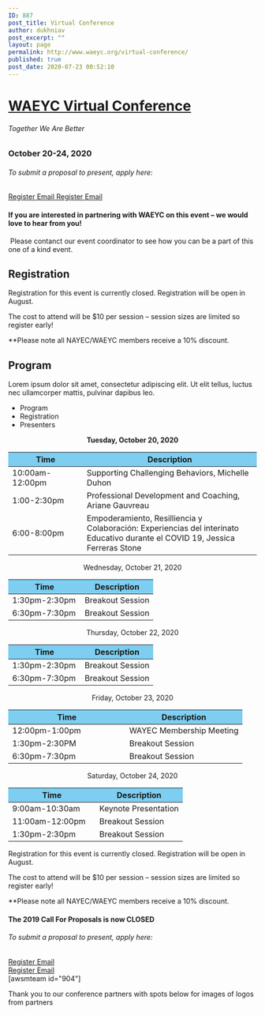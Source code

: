 ```yaml
---
ID: 887
post_title: Virtual Conference
author: dukhniav
post_excerpt: ""
layout: page
permalink: http://www.waeyc.org/virtual-conference/
published: true
post_date: 2020-07-23 00:52:10
---
```

<h1><a href="">WAEYC Virtual Conference</a></h1>		
			<h6>Together We Are Better</h6>		
			<h3>October 20-24, 2020</h3>		
			<h6>To submit a proposal to present, apply here:</h6>		
		<a href="https://www.eventbrite.com/e/2020-waeyc-call-for-proposals-tickets-108884454334" data-text="Register">
				Register
		</a>
		<a href="emailto:amandacardwell@frontier.com" data-text="Go!">
				Email
		</a>
		<a href="https://www.eventbrite.com/e/2020-waeyc-call-for-proposals-tickets-108884454334" data-text="Register">
				Register
		</a>
		<a href="emailto:amandacardwell@frontier.com" data-text="Go!">
				Email
		</a>
				<h4>If you are interested in partnering with WAEYC on this event – we would love to hear from you!</h4>
																						<p><p> Please contanct our event coordinator to see how you can be a part of this one of a kind event.</p></p>
			<h2>Registration</h2>		
		<p style="font-weight: 400;">Registration for this event is currently closed. Registration will be open in August.</p><p style="font-weight: 400;">The cost to attend will be $10 per session – session sizes are limited so register early!</p><p style="font-weight: 400;">**Please note all NAYEC/WAEYC members receive a 10% discount.</p>		
			<h2>Program</h2>		
		<p>Lorem ipsum dolor sit amet, consectetur adipiscing elit. Ut elit tellus, luctus nec ullamcorper mattis, pulvinar dapibus leo.</p>		
		  <ul>
	    		      		<li>                                                        	      		 Program</li>
	      		      		<li>                                                        	      		 Registration</li>
	      		      		<li>                                                        	      		 Presenters</li>
	      	    		</ul>
		      												<p style="text-align: center;"><b>Tuesday, October 20, 2020</b></p>
<table style="width: 100%;">
<thead>
<tr>
<th style="background-color: #7dcef1; width: 30%;">Time</th>
<th style="background-color: #7dcef1; width: 70%;">Description</th>
</tr>
</thead>
<tbody>
<tr>
<td>10:00am-12:00pm</td>
<td><a>Supporting Challenging Behaviors, Michelle Duhon</a></td>
</tr>
<tr>
<td>1:00-2:30pm</td>
<td>Professional Development and Coaching, Ariane Gauvreau</td>
</tr>
<tr>
<td>6:00-8:00pm</td>
<td>Empoderamiento, Resilliencia y Colaboración: Experiencias del interinato Educativo durante el COVID 19, Jessica Ferreras Stone</td>
</tr>
</tbody>
</table>
<p style="text-align: center;">Wednesday, October 21, 2020</p>
<table style="width: 100%;" cellspacing="5" cellpadding="5">
<thead>
<tr>
<th style="background-color: #7dcef1; width: 50%;">Time</th>
<th style="background-color: #7dcef1; width: 50%;">Description</th>
</tr>
</thead>
<tbody>
<tr>
<td>1:30pm-2:30pm</td>
<td>Breakout Session</td>
</tr>
<tr>
<td>6:30pm-7:30pm</td>
<td>Breakout Session</td>
</tr>
</tbody>
</table>
<p style="text-align: center;">Thursday, October 22, 2020</p>
<table style="width: 100%;" cellspacing="5" cellpadding="5">
<thead>
<tr>
<th style="background-color: #7dcef1; width: 50%;">Time</th>
<th style="background-color: #7dcef1; width: 50%;">Description</th>
</tr>
</thead>
<tbody>
<tr>
<td>1:30pm-2:30pm</td>
<td>Breakout Session</td>
</tr>
<tr>
<td>6:30pm-7:30pm</td>
<td>Breakout Session</td>
</tr>
</tbody>
</table>
<p style="text-align: center;">Friday, October 23, 2020</p>
<table style="width: 100%;" cellspacing="5" cellpadding="5">
<thead>
<tr>
<th style="background-color: #7dcef1; width: 50%;">Time</th>
<th style="background-color: #7dcef1; width: 50%;">Description</th>
</tr>
</thead>
<tbody>
<tr>
<td>12:00pm-1:00pm</td>
<td>WAYEC Membership Meeting</td>
</tr>
<tr>
<td>1:30pm-2:30PM</td>
<td>Breakout Session</td>
</tr>
<tr>
<td>6:30pm-7:30pm</td>
<td>Breakout Session</td>
</tr>
</tbody>
</table>
<p style="text-align: center;">Saturday, October 24, 2020</p>
<table style="width: 100%;" cellspacing="5" cellpadding="5">
<thead>
<tr>
<th style="background-color: #7dcef1; width: 50%;">Time</th>
<th style="background-color: #7dcef1; width: 50%;">Description</th>
</tr>
</thead>
<tbody>
<tr>
<td>9:00am-10:30am</td>
<td>Keynote Presentation</td>
</tr>
<tr>
<td>11:00am-12:00pm</td>
<td>Breakout Session</td>
</tr>
<tr>
<td>1:30pm-2:30pm</td>
<td>Breakout Session</td>
</tr>
</tbody>
</table>							    			
		      												<p style="font-weight: 400;">Registration for this event is currently closed. Registration will be open in August.</p><p style="font-weight: 400;">The cost to attend will be $10 per session – session sizes are limited so register early!</p><p style="font-weight: 400;">**Please note all NAYEC/WAEYC members receive a 10% discount.</p>							    			
		      												<h4>The 2019 Call For Proposals is now CLOSED</h4>
<section
  data-id="96986f1"
  data-element_type="section"
  data-settings='{"stretch_section":"section-stretched"}'
  style="width: 1069px; left: 0px;"
>
                <h6>
                  To submit a proposal to present, apply here:
                </h6>
                  <a
                    href="https://www.eventbrite.com/e/2020-waeyc-call-for-proposals-tickets-108884454334"
                    data-text="Register"
                  >
                      Register
                  </a>
                  <a
                    href="emailto:amandacardwell@frontier.com"
                    data-text="Go!"
                  >
                      Email
                  </a>
</section>
<section
  data-id="cee2e0e"
  data-element_type="section"
>
                  <a
                    href="https://www.eventbrite.com/e/2020-waeyc-call-for-proposals-tickets-108884454334"
                    data-text="Register"
                  >
                      Register
                  </a>
                  <a
                    href="emailto:amandacardwell@frontier.com"
                    data-text="Go!"
                  >
                      Email
                  </a>
</section>
		[awsmteam id="904"]<p>Thank you to our conference partners with spots below for images of logos from partners</p>